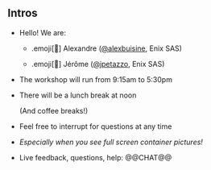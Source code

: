 ## Intros

- Hello! We are:

   - .emoji[🚁] Alexandre ([@alexbuisine](https://twitter.com/alexbuisine), Enix SAS)

   - .emoji[🐳] Jérôme ([@jpetazzo](https://twitter.com/jpetazzo), Enix SAS)

- The workshop will run from 9:15am to 5:30pm

- There will be a lunch break at noon

  (And coffee breaks!)

- Feel free to interrupt for questions at any time

- *Especially when you see full screen container pictures!*

- Live feedback, questions, help: @@CHAT@@
